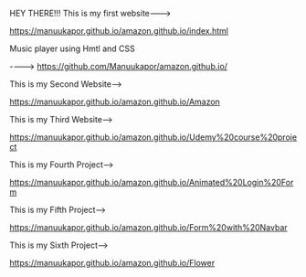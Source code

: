 HEY THERE!!!
This is my first website--->

https://manuukapor.github.io/amazon.github.io/index.html

Music player using Hmtl and CSS 

---->  https://github.com/Manuukapor/amazon.github.io/

This is my Second Website-->

https://manuukapor.github.io/amazon.github.io/Amazon

This is my Third Website-->

https://manuukapor.github.io/amazon.github.io/Udemy%20course%20project

This is my Fourth Project-->

https://manuukapor.github.io/amazon.github.io/Animated%20Login%20Form

This is my Fifth Project-->

https://manuukapor.github.io/amazon.github.io/Form%20with%20Navbar

This is my Sixth Project-->

https://manuukapor.github.io/amazon.github.io/Flower
